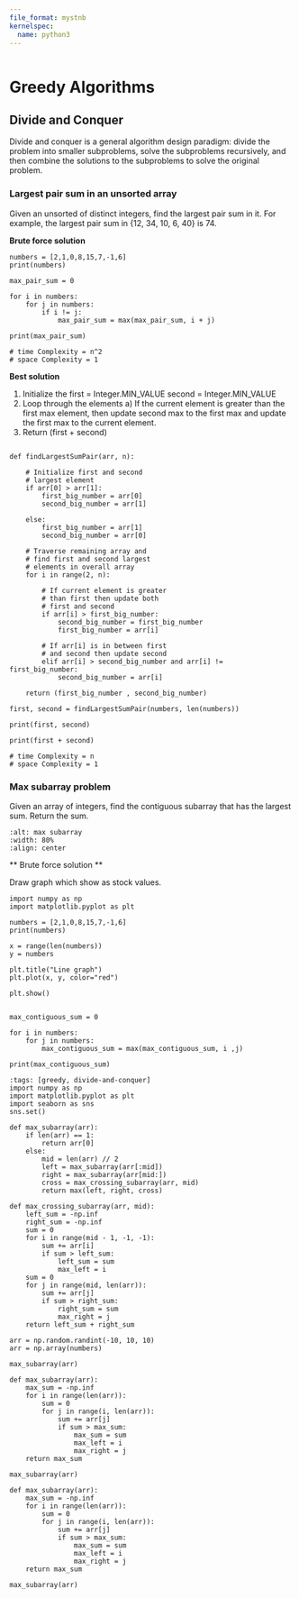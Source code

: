 ```yaml
---
file_format: mystnb
kernelspec:
  name: python3
---
```


```{title} dynamic programming and greedy algorithms
```

# Greedy Algorithms

## Divide and Conquer

Divide and conquer is a general algorithm design paradigm: divide the problem into smaller subproblems, solve the subproblems recursively, and then combine the solutions to the subproblems to solve the original problem.

### Largest pair sum in an unsorted array
Given an unsorted of distinct integers, find the largest pair sum in it. For example, the largest pair sum in {12, 34, 10, 6, 40} is 74.

**Brute force solution**

```{code-cell} ipython3
numbers = [2,1,0,8,15,7,-1,6]
print(numbers)

max_pair_sum = 0

for i in numbers:
    for j in numbers:
        if i != j:
            max_pair_sum = max(max_pair_sum, i + j)

print(max_pair_sum)

# time Complexity = n^2
# space Complexity = 1
```

**Best solution**

1.  Initialize the 
   first = Integer.MIN_VALUE
   second =  Integer.MIN_VALUE
2. Loop through the elements
   a) If the current element is greater than the first max element, then update second max to the first 
         max and update the first max to the current element. 
3. Return (first + second)

```{code-cell} ipython3

def findLargestSumPair(arr, n):
 
    # Initialize first and second
    # largest element
    if arr[0] > arr[1]:
        first_big_number = arr[0]
        second_big_number = arr[1]
 
    else:
        first_big_number = arr[1]
        second_big_number = arr[0]
 
    # Traverse remaining array and
    # find first and second largest
    # elements in overall array
    for i in range(2, n):
 
        # If current element is greater
        # than first then update both
        # first and second
        if arr[i] > first_big_number:
            second_big_number = first_big_number
            first_big_number = arr[i]
 
        # If arr[i] is in between first
        # and second then update second
        elif arr[i] > second_big_number and arr[i] != first_big_number:
            second_big_number = arr[i]
 
    return (first_big_number , second_big_number)

first, second = findLargestSumPair(numbers, len(numbers))

print(first, second)

print(first + second)

# time Complexity = n
# space Complexity = 1

```


### Max subarray problem
Given an array of integers, find the contiguous subarray that has the largest sum. Return the sum.

```{image}  https://media.geeksforgeeks.org/wp-content/cdn-uploads/kadane-Algorithm.png
:alt: max subarray
:width: 80%
:align: center
```

** Brute force solution **

Draw graph which show as stock values.

```{code-cell} ipython3
import numpy as np
import matplotlib.pyplot as plt

numbers = [2,1,0,8,15,7,-1,6]
print(numbers)

x = range(len(numbers))
y = numbers

plt.title("Line graph")
plt.plot(x, y, color="red")

plt.show()
```

```{code-cell} ipython3

max_contiguous_sum = 0

for i in numbers:
    for j in numbers:
        max_contiguous_sum = max(max_contiguous_sum, i ,j)
        
print(max_contiguous_sum)

```

```{code-cell} ipython3
:tags: [greedy, divide-and-conquer]
import numpy as np
import matplotlib.pyplot as plt
import seaborn as sns
sns.set()
```

```{code-cell} ipython3
def max_subarray(arr):
    if len(arr) == 1:
        return arr[0]
    else:
        mid = len(arr) // 2
        left = max_subarray(arr[:mid])
        right = max_subarray(arr[mid:])
        cross = max_crossing_subarray(arr, mid)
        return max(left, right, cross)
```

```{code-cell} ipython3
def max_crossing_subarray(arr, mid):
    left_sum = -np.inf
    right_sum = -np.inf
    sum = 0
    for i in range(mid - 1, -1, -1):
        sum += arr[i]
        if sum > left_sum:
            left_sum = sum
            max_left = i
    sum = 0
    for j in range(mid, len(arr)):
        sum += arr[j]
        if sum > right_sum:
            right_sum = sum
            max_right = j
    return left_sum + right_sum
```

```{code-cell} ipython3
arr = np.random.randint(-10, 10, 10)
arr = np.array(numbers)
```

```{code-cell} ipython3
max_subarray(arr)
```

```{code-cell} ipython3
def max_subarray(arr):
    max_sum = -np.inf
    for i in range(len(arr)):
        sum = 0
        for j in range(i, len(arr)):
            sum += arr[j]
            if sum > max_sum:
                max_sum = sum
                max_left = i
                max_right = j
    return max_sum
```

```{code-cell} ipython3
max_subarray(arr)
```

```{code-cell} ipython3
def max_subarray(arr):
    max_sum = -np.inf
    for i in range(len(arr)):
        sum = 0
        for j in range(i, len(arr)):
            sum += arr[j]
            if sum > max_sum:
                max_sum = sum
                max_left = i
                max_right = j
    return max_sum
```

```{code-cell} ipython3
max_subarray(arr)
```


